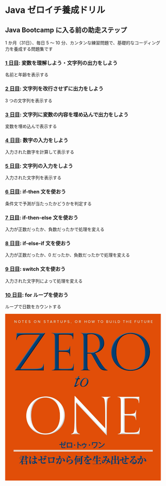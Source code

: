 # Java ゼロイチ養成ドリル

## Java Bootcamp に入る前の助走ステップ

1 か月（31日）、毎日 5 ～ 10 分、カンタンな練習問題で、基礎的なコーディング力を養成する問題集です

### [1 日目](./day01): 変数を理解しよう・文字列の出力をしよう
名前と年齢を表示する

### [2 日目](./day02): 文字列を改行させずに出力をしよう
3 つの文字列を表示する

### [3 日目](./day03): 文字列に変数の内容を埋め込んで出力をしよう
変数を埋め込んで表示する

### [4 日目](./day04): 数字の入力をしよう
入力された数字を計算して表示する

### [5 日目](./day05): 文字列の入力をしよう
入力された文字列を表示する

### [6 日目](./day06): if-then 文を使おう
条件文で予測が当たったかどうかを判定する

### [7 日目](./day07): if-then-else 文を使おう
入力が正数だったか、負数だったかで処理を変える

### [8 日目](./day08): if-else-if 文を使おう
入力が正数だったか、0 だったか、負数だったかで処理を変える

### [9 日目](./day09): switch 文を使おう
入力された文字列によって処理を変える

### [10 日目](./day10): for ループを使おう
ループで日数をカウントする

![](./zero_to_one.jpg)
